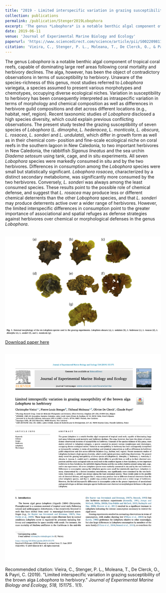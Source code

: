 ```yaml
---
title: "2019 - Limited interspecific variation in grazing susceptibility of the brown alga *Lobophora* to herbivory"
collection: publications
permalink: /publication/Stenger2019Lobophora
excerpt: 'The genus *Lobophora* is a notable benthic algal component of tropical coral reefs, capable of dominating large reef areas following coral mortality and herbivory declines. The alga, however, has been the object of contradictory observations in terms of susceptibility to herbivory. Unaware of the species-richness of this genus, most studies referred to *Lobophora* variegata, a species assumed to present various morphotypes and chemotypes, occupying diverse ecological niches. Variation in susceptibility to herbivory has been consequently interpreted as intraspecific variation in terms of morphology and chemical composition as well as differences in herbivore guild compositions and diet across different locations (e.g., habitat, reef, region). Recent taxonomic studies of *Lobophora* disclosed a high species diversity, which could explain previous conflicting observations. The present study tested the grazing susceptibility of seven species of *Lobophora* (*L. dimorpha*, *L. hederacea*, *L. monticola*, *L. obscura*, *L. rosacea*, *L. sonderi* and *L. undulata*), which differ in growth form as well as in their chemical com- position and fine-scale ecological niche on coral reefs in the southern lagoon in New Caledonia, to two important herbivores in New Caledonia, the rabbitfish *Siganus lineatus* and the sea urchin *Diadema setosum* using tank, cage, and in situ experiments. All seven *Lobophora* species were markedly consumed in situ and by the two herbivores. Differences in consumption among the *Lobophora* species were small but statistically significant. *Lobophora rosacea*, characterized by a distinct secondary metabolome, was significantly more consumed by the two herbivores. Conversely, *L. sonderi* was always among the least consumed species. These results point to the possible role of chemical defense, and suggest that *L. rosacea* may produce less or different chemical deterrents than the other *Lobophora* species, and that *L. sonderi* may produce deterrents active over a wider range of herbivores. However, the limited interspecific differences in consumption point to the greater importance of associational and spatial refuges as defense strategies against herbivores over chemical or morphological defenses in the genus *Lobophora*.'
date: 2019-06-11
venue: 'Journal of Experimental Marine Biology and Ecology'
paperurl: 'https://www.sciencedirect.com/science/article/pii/S0022098118304817?casa_token=t20tBBmPaGwAAAAA:TpiHJITggZFYMztyrQoqNT7KEjHsKIA_aw6GoZCNBFQf-LQ2huIuThXjxxLpBG_DKe7izvtTRMY'
citation: 'Vieira, C., Stenger, P. L., Moleana, T., De Clerck, O., & Payri, C. (2019). &quot;Limited interspecific variation in grazing susceptibility of the brown alga <i>Lobophora to herbivory</i>.&quot; <i> Journal of Experimental Marine Biology and Ecology, 518, 151175.</i>.'
---
```

The genus *Lobophora* is a notable benthic algal component of tropical coral reefs, capable of dominating large reef areas following coral mortality and herbivory declines. The alga, however, has been the object of contradictory observations in terms of susceptibility to herbivory. Unaware of the species-richness of this genus, most studies referred to *Lobophora* variegata, a species assumed to present various morphotypes and chemotypes, occupying diverse ecological niches. Variation in susceptibility to herbivory has been consequently interpreted as intraspecific variation in terms of morphology and chemical composition as well as differences in herbivore guild compositions and diet across different locations (e.g., habitat, reef, region). Recent taxonomic studies of *Lobophora* disclosed a high species diversity, which could explain previous conflicting observations. The present study tested the grazing susceptibility of seven species of *Lobophora* (*L. dimorpha*, *L. hederacea*, *L. monticola*, *L. obscura*, *L. rosacea*, *L. sonderi* and *L. undulata*), which differ in growth form as well as in their chemical com- position and fine-scale ecological niche on coral reefs in the southern lagoon in New Caledonia, to two important herbivores in New Caledonia, the rabbitfish *Siganus lineatus* and the sea urchin *Diadema setosum* using tank, cage, and in situ experiments. All seven *Lobophora* species were markedly consumed in situ and by the two herbivores. Differences in consumption among the *Lobophora* species were small but statistically significant. *Lobophora rosacea*, characterized by a distinct secondary metabolome, was significantly more consumed by the two herbivores. Conversely, *L. sonderi* was always among the least consumed species. These results point to the possible role of chemical defense, and suggest that *L. rosacea* may produce less or different chemical deterrents than the other *Lobophora* species, and that *L. sonderi* may produce deterrents active over a wider range of herbivores. However, the limited interspecific differences in consumption point to the greater importance of associational and spatial refuges as defense strategies against herbivores over chemical or morphological defenses in the genus *Lobophora*.

<br/><img src='/images/Lobophora.png'>

[Download paper here](https://www.sciencedirect.com/science/article/pii/S0022098118304817?casa_token=t20tBBmPaGwAAAAA:TpiHJITggZFYMztyrQoqNT7KEjHsKIA_aw6GoZCNBFQf-LQ2huIuThXjxxLpBG_DKe7izvtTRMY)

<br/><img src='/images/2019_lobophora.png'>

Recommended citation: Vieira, C., Stenger, P. L., Moleana, T., De Clerck, O., & Payri, C. (2019). &quot;Limited interspecific variation in grazing susceptibility of the brown alga <i>Lobophora</i> to herbivory.&quot; <i> Journal of Experimental Marine Biology and Ecology, 518, 151175.</i>. 1(1).
